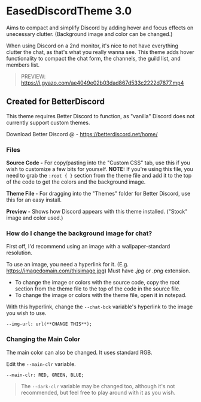 # EasedDiscordTheme 3.0
Aims to compact and simplify Discord by adding hover and focus effects on unecessary clutter. (Background image and color can be changed.)

When using Discord on a 2nd monitor, it's nice to not have everything clutter the chat, as that's what you really wanna see. This theme adds hover functionality to compact the chat form, the channels, the guild list, and members list.

> PREVIEW: https://i.gyazo.com/ae4049e02b03dad867d533c2222d7877.mp4

## Created for BetterDiscord
This theme requires Better Discord to function, as "vanilla" Discord does not currently support custom themes.

Download Better Discord @ - https://betterdiscord.net/home/

### Files
**Source Code -** For copy/pasting into the "Custom CSS" tab, use this if you wish to customize a few bits for yourself.
**NOTE:** If you're using this file, you need to grab the `:root { }` section from the theme file and add it to the top of the code to get the colors and the background image.

**Theme File -** For dragging into the "Themes" folder for Better Discord, use this for an easy install.

**Preview -** Shows how Discord appears with this theme installed. ("Stock" image and color used.)

### How do I change the background image for chat?
First off, I'd recommend using an image with a wallpaper-standard resolution.

To use an image, you need a hyperlink for it. (E.g. https://imagedomain.com/thisimage.jpg) Must have *.jpg* or *.png* extension.

- To change the image or colors with the source code, copy the root section from the theme file to the top of the code in the source file.
- To change the image or colors with the theme file, open it in notepad.

With this hyperlink, change the `--chat-bck` variable's hyperlink to the image you wish to use.

`--img-url: url(**CHANGE THIS**);`

### Changing the Main Color
The main color can also be changed. It uses standard RGB.

Edit the `--main-clr` variable.

`--main-clr: RED, GREEN, BLUE;`

> The `--dark-clr` variable may be changed too, although it's not recommended, but feel free to play around with it as you wish.

